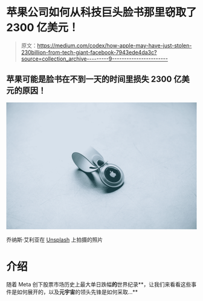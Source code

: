 # 苹果公司如何从科技巨头脸书那里窃取了 2300 亿美元！

> 原文：<https://medium.com/codex/how-apple-may-have-just-stolen-230billion-from-tech-giant-facebook-7943ede4da3c?source=collection_archive---------9----------------------->

## 苹果可能是脸书在不到一天的时间里损失 2300 亿美元的原因！

![](img/07e7d90fd7a382c8789cc4f7946800e7.png)

乔纳斯·艾利亚在 [Unsplash](https://unsplash.com?utm_source=medium&utm_medium=referral) 上拍摄的照片

# 介绍

随着 Meta 创下股票市场历史上最大单日跌幅**的**世界纪录**，让我们来看看这些事件是如何展开的，以及**元宇宙**的领头先锋是如何采取…**